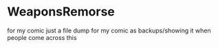# WeaponsRemorse
for my comic 
just a file dump for my comic as backups/showing it when people come across this 

